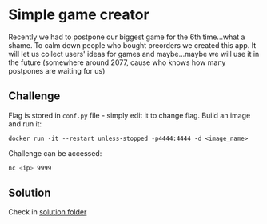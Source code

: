 # Simple game creator

Recently we had to postpone our biggest game for the 6th time...what a shame.
To calm down people who bought preorders we created this app. It will let us collect users' ideas for games and maybe...maybe we will use it in the future (somewhere around 2077, cause who knows how many postpones are waiting for us)

## Challenge

Flag is stored in `conf.py` file - simply edit it to change flag.
Build an image and run it:
```docker
docker run -it --restart unless-stopped -p4444:4444 -d <image_name>
```

Challenge can be accessed:
```sh
nc <ip> 9999
```

## Solution

Check in [solution folder](./solution/README.md)
